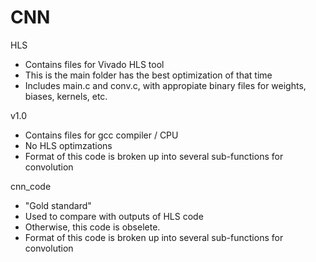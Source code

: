 # CNN

HLS
- Contains files for Vivado HLS tool
- This is the main folder has the best optimization of that time
- Includes main.c and conv.c, with appropiate binary files for weights, biases, kernels, etc.

v1.0
- Contains files for gcc compiler / CPU
- No HLS optimzations
- Format of this code is broken up into several sub-functions for convolution

cnn_code
- "Gold standard"
- Used to compare with outputs of HLS code
- Otherwise, this code is obselete.
- Format of this code is broken up into several sub-functions for convolution
